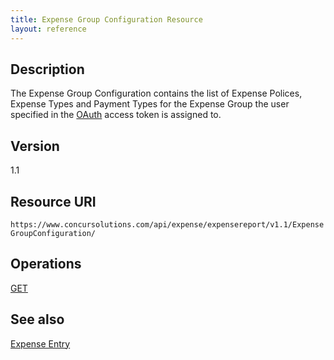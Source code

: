 ```yaml
---
title: Expense Group Configuration Resource 
layout: reference
---
```



## Description
The Expense Group Configuration contains the list of Expense Polices, Expense Types and Payment Types for the Expense Group the user specified in the [OAuth][1] access token is assigned to.

## Version
1.1

## Resource URI
`https://www.concursolutions.com/api/expense/expensereport/v1.1/ExpenseGroupConfiguration/`

## Operations
[GET][2]

## See also
[Expense Entry][3]

  

[1]: https://developer.concur.com/oauth-20
[2]: https://developer.concur.com/expense-report/expense-group-configuration-resource/expense-group-configuration-resource-get
[3]: https://developer.concur.com/expense-report/expense-entry-resource
